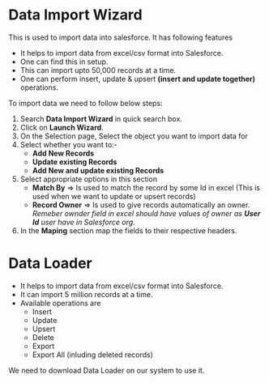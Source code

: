 # Data Import Wizard

This is used to import data into salesforce. It has following features

- It helps to import data from excel/csv format into Salesforce.
- One can find this in setup.
- This can import upto 50,000 records at a time.
- One can perform insert, update & upsert **(insert and update together)** operations.



To import data we need to follow below steps:

1. Search **Data Import Wizard** in quick search box.
2. Click on **Launch Wizard**.
3. On the Selection page, Select the object you want to import data for
4. Select whether you want to:- 
   - **Add New Records**
   - **Update existing Records**
   - **Add New and update existing Records**
5. Select appropriate options in this section
   - **Match By** => Is used to match the record by some Id in excel (This is used when we want to update or upsert records)
   - **Record Owner** => Is used to give records automatically an owner. *Remeber ownder field in excel should have values of owner as **User Id** user have in Salesforce org*.
6. In the **Maping** section map the fields to their respective headers.



# Data Loader

- It helps to import data from excel/csv format into Salesforce.
- It can import 5 million records at a time.
- Available operations are
  - Insert
  - Update
  - Upsert
  - Delete
  - Export
  - Export All (inluding deleted records)



We need to download Data Loader on our system to use it.
